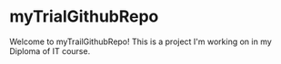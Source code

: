 # myTrialGithubRepo

Welcome to myTrailGithubRepo! This is a project I'm working on in my Diploma of IT course. 